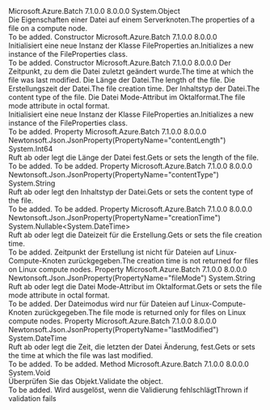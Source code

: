 <Type Name="FileProperties" FullName="Microsoft.Azure.Batch.Protocol.Models.FileProperties">
  <TypeSignature Language="C#" Value="public class FileProperties" />
  <TypeSignature Language="ILAsm" Value=".class public auto ansi beforefieldinit FileProperties extends System.Object" />
  <TypeSignature Language="DocId" Value="T:Microsoft.Azure.Batch.Protocol.Models.FileProperties" />
  <TypeSignature Language="VB.NET" Value="Public Class FileProperties" />
  <TypeSignature Language="F#" Value="type FileProperties = class" />
  <AssemblyInfo>
    <AssemblyName>Microsoft.Azure.Batch</AssemblyName>
    <AssemblyVersion>7.1.0.0</AssemblyVersion>
    <AssemblyVersion>8.0.0.0</AssemblyVersion>
  </AssemblyInfo>
  <Base>
    <BaseTypeName>System.Object</BaseTypeName>
  </Base>
  <Interfaces />
  <Docs>
    <summary>
            <span data-ttu-id="632fb-101">Die Eigenschaften einer Datei auf einem Serverknoten.</span><span class="sxs-lookup"><span data-stu-id="632fb-101">The properties of a file on a compute node.</span></span>
            </summary>
    <remarks>To be added.</remarks>
  </Docs>
  <Members>
    <Member MemberName=".ctor">
      <MemberSignature Language="C#" Value="public FileProperties ();" />
      <MemberSignature Language="ILAsm" Value=".method public hidebysig specialname rtspecialname instance void .ctor() cil managed" />
      <MemberSignature Language="DocId" Value="M:Microsoft.Azure.Batch.Protocol.Models.FileProperties.#ctor" />
      <MemberSignature Language="VB.NET" Value="Public Sub New ()" />
      <MemberType>Constructor</MemberType>
      <AssemblyInfo>
        <AssemblyName>Microsoft.Azure.Batch</AssemblyName>
        <AssemblyVersion>7.1.0.0</AssemblyVersion>
        <AssemblyVersion>8.0.0.0</AssemblyVersion>
      </AssemblyInfo>
      <Parameters />
      <Docs>
        <summary>
            <span data-ttu-id="632fb-102">Initialisiert eine neue Instanz der Klasse FileProperties an.</span><span class="sxs-lookup"><span data-stu-id="632fb-102">Initializes a new instance of the FileProperties class.</span></span>
            </summary>
        <remarks>To be added.</remarks>
      </Docs>
    </Member>
    <Member MemberName=".ctor">
      <MemberSignature Language="C#" Value="public FileProperties (DateTime lastModified, long contentLength, Nullable&lt;DateTime&gt; creationTime = null, string contentType = null, string fileMode = null);" />
      <MemberSignature Language="ILAsm" Value=".method public hidebysig specialname rtspecialname instance void .ctor(valuetype System.DateTime lastModified, int64 contentLength, valuetype System.Nullable`1&lt;valuetype System.DateTime&gt; creationTime, string contentType, string fileMode) cil managed" />
      <MemberSignature Language="DocId" Value="M:Microsoft.Azure.Batch.Protocol.Models.FileProperties.#ctor(System.DateTime,System.Int64,System.Nullable{System.DateTime},System.String,System.String)" />
      <MemberSignature Language="VB.NET" Value="Public Sub New (lastModified As DateTime, contentLength As Long, Optional creationTime As Nullable(Of DateTime) = null, Optional contentType As String = null, Optional fileMode As String = null)" />
      <MemberSignature Language="F#" Value="new Microsoft.Azure.Batch.Protocol.Models.FileProperties : DateTime * int64 * Nullable&lt;DateTime&gt; * string * string -&gt; Microsoft.Azure.Batch.Protocol.Models.FileProperties" Usage="new Microsoft.Azure.Batch.Protocol.Models.FileProperties (lastModified, contentLength, creationTime, contentType, fileMode)" />
      <MemberType>Constructor</MemberType>
      <AssemblyInfo>
        <AssemblyName>Microsoft.Azure.Batch</AssemblyName>
        <AssemblyVersion>7.1.0.0</AssemblyVersion>
        <AssemblyVersion>8.0.0.0</AssemblyVersion>
      </AssemblyInfo>
      <Parameters>
        <Parameter Name="lastModified" Type="System.DateTime" />
        <Parameter Name="contentLength" Type="System.Int64" />
        <Parameter Name="creationTime" Type="System.Nullable&lt;System.DateTime&gt;" />
        <Parameter Name="contentType" Type="System.String" />
        <Parameter Name="fileMode" Type="System.String" />
      </Parameters>
      <Docs>
        <param name="lastModified"><span data-ttu-id="632fb-103">Der Zeitpunkt, zu dem die Datei zuletzt geändert wurde.</span><span class="sxs-lookup"><span data-stu-id="632fb-103">The time at which the file was last modified.</span></span></param>
        <param name="contentLength"><span data-ttu-id="632fb-104">Die Länge der Datei.</span><span class="sxs-lookup"><span data-stu-id="632fb-104">The length of the file.</span></span></param>
        <param name="creationTime"><span data-ttu-id="632fb-105">Die Erstellungszeit der Datei.</span><span class="sxs-lookup"><span data-stu-id="632fb-105">The file creation time.</span></span></param>
        <param name="contentType"><span data-ttu-id="632fb-106">Der Inhaltstyp der Datei.</span><span class="sxs-lookup"><span data-stu-id="632fb-106">The content type of the file.</span></span></param>
        <param name="fileMode"><span data-ttu-id="632fb-107">Die Datei Mode-Attribut im Oktalformat.</span><span class="sxs-lookup"><span data-stu-id="632fb-107">The file mode attribute in octal format.</span></span></param>
        <summary>
            <span data-ttu-id="632fb-108">Initialisiert eine neue Instanz der Klasse FileProperties an.</span><span class="sxs-lookup"><span data-stu-id="632fb-108">Initializes a new instance of the FileProperties class.</span></span>
            </summary>
        <remarks>To be added.</remarks>
      </Docs>
    </Member>
    <Member MemberName="ContentLength">
      <MemberSignature Language="C#" Value="public long ContentLength { get; set; }" />
      <MemberSignature Language="ILAsm" Value=".property instance int64 ContentLength" />
      <MemberSignature Language="DocId" Value="P:Microsoft.Azure.Batch.Protocol.Models.FileProperties.ContentLength" />
      <MemberSignature Language="VB.NET" Value="Public Property ContentLength As Long" />
      <MemberSignature Language="F#" Value="member this.ContentLength : int64 with get, set" Usage="Microsoft.Azure.Batch.Protocol.Models.FileProperties.ContentLength" />
      <MemberType>Property</MemberType>
      <AssemblyInfo>
        <AssemblyName>Microsoft.Azure.Batch</AssemblyName>
        <AssemblyVersion>7.1.0.0</AssemblyVersion>
        <AssemblyVersion>8.0.0.0</AssemblyVersion>
      </AssemblyInfo>
      <Attributes>
        <Attribute>
          <AttributeName>Newtonsoft.Json.JsonProperty(PropertyName="contentLength")</AttributeName>
        </Attribute>
      </Attributes>
      <ReturnValue>
        <ReturnType>System.Int64</ReturnType>
      </ReturnValue>
      <Docs>
        <summary>
            <span data-ttu-id="632fb-109">Ruft ab oder legt die Länge der Datei fest.</span><span class="sxs-lookup"><span data-stu-id="632fb-109">Gets or sets the length of the file.</span></span>
            </summary>
        <value>To be added.</value>
        <remarks>To be added.</remarks>
      </Docs>
    </Member>
    <Member MemberName="ContentType">
      <MemberSignature Language="C#" Value="public string ContentType { get; set; }" />
      <MemberSignature Language="ILAsm" Value=".property instance string ContentType" />
      <MemberSignature Language="DocId" Value="P:Microsoft.Azure.Batch.Protocol.Models.FileProperties.ContentType" />
      <MemberSignature Language="VB.NET" Value="Public Property ContentType As String" />
      <MemberSignature Language="F#" Value="member this.ContentType : string with get, set" Usage="Microsoft.Azure.Batch.Protocol.Models.FileProperties.ContentType" />
      <MemberType>Property</MemberType>
      <AssemblyInfo>
        <AssemblyName>Microsoft.Azure.Batch</AssemblyName>
        <AssemblyVersion>7.1.0.0</AssemblyVersion>
        <AssemblyVersion>8.0.0.0</AssemblyVersion>
      </AssemblyInfo>
      <Attributes>
        <Attribute>
          <AttributeName>Newtonsoft.Json.JsonProperty(PropertyName="contentType")</AttributeName>
        </Attribute>
      </Attributes>
      <ReturnValue>
        <ReturnType>System.String</ReturnType>
      </ReturnValue>
      <Docs>
        <summary>
            <span data-ttu-id="632fb-110">Ruft ab oder legt den Inhaltstyp der Datei.</span><span class="sxs-lookup"><span data-stu-id="632fb-110">Gets or sets the content type of the file.</span></span>
            </summary>
        <value>To be added.</value>
        <remarks>To be added.</remarks>
      </Docs>
    </Member>
    <Member MemberName="CreationTime">
      <MemberSignature Language="C#" Value="public Nullable&lt;DateTime&gt; CreationTime { get; set; }" />
      <MemberSignature Language="ILAsm" Value=".property instance valuetype System.Nullable`1&lt;valuetype System.DateTime&gt; CreationTime" />
      <MemberSignature Language="DocId" Value="P:Microsoft.Azure.Batch.Protocol.Models.FileProperties.CreationTime" />
      <MemberSignature Language="VB.NET" Value="Public Property CreationTime As Nullable(Of DateTime)" />
      <MemberSignature Language="F#" Value="member this.CreationTime : Nullable&lt;DateTime&gt; with get, set" Usage="Microsoft.Azure.Batch.Protocol.Models.FileProperties.CreationTime" />
      <MemberType>Property</MemberType>
      <AssemblyInfo>
        <AssemblyName>Microsoft.Azure.Batch</AssemblyName>
        <AssemblyVersion>7.1.0.0</AssemblyVersion>
        <AssemblyVersion>8.0.0.0</AssemblyVersion>
      </AssemblyInfo>
      <Attributes>
        <Attribute>
          <AttributeName>Newtonsoft.Json.JsonProperty(PropertyName="creationTime")</AttributeName>
        </Attribute>
      </Attributes>
      <ReturnValue>
        <ReturnType>System.Nullable&lt;System.DateTime&gt;</ReturnType>
      </ReturnValue>
      <Docs>
        <summary>
            <span data-ttu-id="632fb-111">Ruft ab oder legt die Dateizeit für die Erstellung.</span><span class="sxs-lookup"><span data-stu-id="632fb-111">Gets or sets the file creation time.</span></span>
            </summary>
        <value>To be added.</value>
        <remarks>
            <span data-ttu-id="632fb-112">Zeitpunkt der Erstellung ist nicht für Dateien auf Linux-Compute-Knoten zurückgegeben.</span><span class="sxs-lookup"><span data-stu-id="632fb-112">The creation time is not returned for files on Linux compute nodes.</span></span>
            </remarks>
      </Docs>
    </Member>
    <Member MemberName="FileMode">
      <MemberSignature Language="C#" Value="public string FileMode { get; set; }" />
      <MemberSignature Language="ILAsm" Value=".property instance string FileMode" />
      <MemberSignature Language="DocId" Value="P:Microsoft.Azure.Batch.Protocol.Models.FileProperties.FileMode" />
      <MemberSignature Language="VB.NET" Value="Public Property FileMode As String" />
      <MemberSignature Language="F#" Value="member this.FileMode : string with get, set" Usage="Microsoft.Azure.Batch.Protocol.Models.FileProperties.FileMode" />
      <MemberType>Property</MemberType>
      <AssemblyInfo>
        <AssemblyName>Microsoft.Azure.Batch</AssemblyName>
        <AssemblyVersion>7.1.0.0</AssemblyVersion>
        <AssemblyVersion>8.0.0.0</AssemblyVersion>
      </AssemblyInfo>
      <Attributes>
        <Attribute>
          <AttributeName>Newtonsoft.Json.JsonProperty(PropertyName="fileMode")</AttributeName>
        </Attribute>
      </Attributes>
      <ReturnValue>
        <ReturnType>System.String</ReturnType>
      </ReturnValue>
      <Docs>
        <summary>
            <span data-ttu-id="632fb-113">Ruft ab oder legt die Datei Mode-Attribut im Oktalformat.</span><span class="sxs-lookup"><span data-stu-id="632fb-113">Gets or sets the file mode attribute in octal format.</span></span>
            </summary>
        <value>To be added.</value>
        <remarks>
            <span data-ttu-id="632fb-114">Der Dateimodus wird nur für Dateien auf Linux-Compute-Knoten zurückgegeben.</span><span class="sxs-lookup"><span data-stu-id="632fb-114">The file mode is returned only for files on Linux compute nodes.</span></span>
            </remarks>
      </Docs>
    </Member>
    <Member MemberName="LastModified">
      <MemberSignature Language="C#" Value="public DateTime LastModified { get; set; }" />
      <MemberSignature Language="ILAsm" Value=".property instance valuetype System.DateTime LastModified" />
      <MemberSignature Language="DocId" Value="P:Microsoft.Azure.Batch.Protocol.Models.FileProperties.LastModified" />
      <MemberSignature Language="VB.NET" Value="Public Property LastModified As DateTime" />
      <MemberSignature Language="F#" Value="member this.LastModified : DateTime with get, set" Usage="Microsoft.Azure.Batch.Protocol.Models.FileProperties.LastModified" />
      <MemberType>Property</MemberType>
      <AssemblyInfo>
        <AssemblyName>Microsoft.Azure.Batch</AssemblyName>
        <AssemblyVersion>7.1.0.0</AssemblyVersion>
        <AssemblyVersion>8.0.0.0</AssemblyVersion>
      </AssemblyInfo>
      <Attributes>
        <Attribute>
          <AttributeName>Newtonsoft.Json.JsonProperty(PropertyName="lastModified")</AttributeName>
        </Attribute>
      </Attributes>
      <ReturnValue>
        <ReturnType>System.DateTime</ReturnType>
      </ReturnValue>
      <Docs>
        <summary>
            <span data-ttu-id="632fb-115">Ruft ab oder legt die Zeit, die letzten der Datei Änderung, fest.</span><span class="sxs-lookup"><span data-stu-id="632fb-115">Gets or sets the time at which the file was last modified.</span></span>
            </summary>
        <value>To be added.</value>
        <remarks>To be added.</remarks>
      </Docs>
    </Member>
    <Member MemberName="Validate">
      <MemberSignature Language="C#" Value="public virtual void Validate ();" />
      <MemberSignature Language="ILAsm" Value=".method public hidebysig newslot virtual instance void Validate() cil managed" />
      <MemberSignature Language="DocId" Value="M:Microsoft.Azure.Batch.Protocol.Models.FileProperties.Validate" />
      <MemberSignature Language="VB.NET" Value="Public Overridable Sub Validate ()" />
      <MemberSignature Language="F#" Value="abstract member Validate : unit -&gt; unit&#xA;override this.Validate : unit -&gt; unit" Usage="fileProperties.Validate " />
      <MemberType>Method</MemberType>
      <AssemblyInfo>
        <AssemblyName>Microsoft.Azure.Batch</AssemblyName>
        <AssemblyVersion>7.1.0.0</AssemblyVersion>
        <AssemblyVersion>8.0.0.0</AssemblyVersion>
      </AssemblyInfo>
      <ReturnValue>
        <ReturnType>System.Void</ReturnType>
      </ReturnValue>
      <Parameters />
      <Docs>
        <summary>
            <span data-ttu-id="632fb-116">Überprüfen Sie das Objekt.</span><span class="sxs-lookup"><span data-stu-id="632fb-116">Validate the object.</span></span>
            </summary>
        <remarks>To be added.</remarks>
        <exception cref="T:Microsoft.Rest.ValidationException">
            <span data-ttu-id="632fb-117">Wird ausgelöst, wenn die Validierung fehlschlägt</span><span class="sxs-lookup"><span data-stu-id="632fb-117">Thrown if validation fails</span></span>
            </exception>
      </Docs>
    </Member>
  </Members>
</Type>